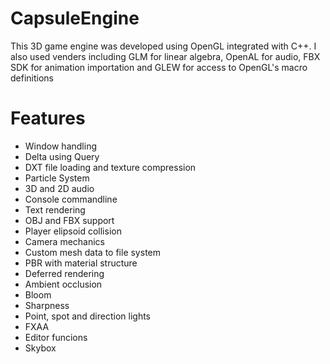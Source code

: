 # CapsuleEngine
This 3D game engine was developed using OpenGL integrated with C++. I also used venders including GLM for linear algebra, OpenAL for audio, FBX SDK for animation importation and GLEW for access to OpenGL's macro definitions

# Features
- Window handling
- Delta using Query
- DXT file loading and texture compression
- Particle System
- 3D and 2D audio
- Console commandline
- Text rendering
- OBJ and FBX support
- Player elipsoid collision
- Camera mechanics
- Custom mesh data to file system
- PBR with material structure
- Deferred rendering
- Ambient occlusion
- Bloom
- Sharpness
- Point, spot and direction lights
- FXAA
- Editor funcions
- Skybox
